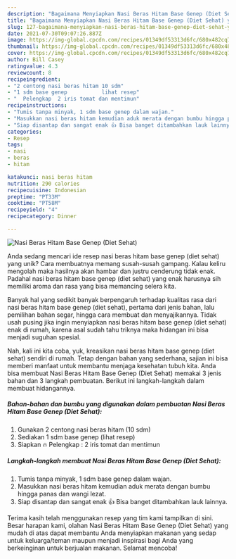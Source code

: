 ```yaml
---
description: "Bagaimana Menyiapkan Nasi Beras Hitam Base Genep (Diet Sehat) yang Menggugah Selera"
title: "Bagaimana Menyiapkan Nasi Beras Hitam Base Genep (Diet Sehat) yang Menggugah Selera"
slug: 127-bagaimana-menyiapkan-nasi-beras-hitam-base-genep-diet-sehat-yang-menggugah-selera
date: 2021-07-30T09:07:26.887Z
image: https://img-global.cpcdn.com/recipes/01349df53313d6fc/680x482cq70/nasi-beras-hitam-base-genep-diet-sehat-foto-resep-utama.jpg
thumbnail: https://img-global.cpcdn.com/recipes/01349df53313d6fc/680x482cq70/nasi-beras-hitam-base-genep-diet-sehat-foto-resep-utama.jpg
cover: https://img-global.cpcdn.com/recipes/01349df53313d6fc/680x482cq70/nasi-beras-hitam-base-genep-diet-sehat-foto-resep-utama.jpg
author: Bill Casey
ratingvalue: 4.3
reviewcount: 8
recipeingredient:
- "2 centong nasi beras hitam 10 sdm"
- "1 sdm base genep           lihat resep"
- "  Pelengkap  2 iris tomat dan mentimun"
recipeinstructions:
- "Tumis tanpa minyak, 1 sdm base genep dalam wajan."
- "Masukkan nasi beras hitam kemudian aduk merata dengan bumbu hingga panas dan wangi lezat."
- "Siap disantap dan sangat enak 👍 Bisa banget ditambahkan lauk lainnya."
categories:
- Resep
tags:
- nasi
- beras
- hitam

katakunci: nasi beras hitam 
nutrition: 290 calories
recipecuisine: Indonesian
preptime: "PT33M"
cooktime: "PT58M"
recipeyield: "4"
recipecategory: Dinner

---
```



![Nasi Beras Hitam Base Genep (Diet Sehat)](https://img-global.cpcdn.com/recipes/01349df53313d6fc/680x482cq70/nasi-beras-hitam-base-genep-diet-sehat-foto-resep-utama.jpg)

Anda sedang mencari ide resep nasi beras hitam base genep (diet sehat) yang unik? Cara membuatnya memang susah-susah gampang. Kalau keliru mengolah maka hasilnya akan hambar dan justru cenderung tidak enak. Padahal nasi beras hitam base genep (diet sehat) yang enak harusnya sih memiliki aroma dan rasa yang bisa memancing selera kita.

Banyak hal yang sedikit banyak berpengaruh terhadap kualitas rasa dari nasi beras hitam base genep (diet sehat), pertama dari jenis bahan, lalu pemilihan bahan segar, hingga cara membuat dan menyajikannya. Tidak usah pusing jika ingin menyiapkan nasi beras hitam base genep (diet sehat) enak di rumah, karena asal sudah tahu triknya maka hidangan ini bisa menjadi suguhan spesial.




Nah, kali ini kita coba, yuk, kreasikan nasi beras hitam base genep (diet sehat) sendiri di rumah. Tetap dengan bahan yang sederhana, sajian ini bisa memberi manfaat untuk membantu menjaga kesehatan tubuh kita. Anda bisa membuat Nasi Beras Hitam Base Genep (Diet Sehat) memakai 3 jenis bahan dan 3 langkah pembuatan. Berikut ini langkah-langkah dalam membuat hidangannya.

<!--inarticleads1-->

##### Bahan-bahan dan bumbu yang digunakan dalam pembuatan Nasi Beras Hitam Base Genep (Diet Sehat):

1. Gunakan 2 centong nasi beras hitam (10 sdm)
1. Sediakan 1 sdm base genep           (lihat resep)
1. Siapkan  🔥 Pelengkap : 2 iris tomat dan mentimun




<!--inarticleads2-->

##### Langkah-langkah membuat Nasi Beras Hitam Base Genep (Diet Sehat):

1. Tumis tanpa minyak, 1 sdm base genep dalam wajan.
1. Masukkan nasi beras hitam kemudian aduk merata dengan bumbu hingga panas dan wangi lezat.
1. Siap disantap dan sangat enak 👍 Bisa banget ditambahkan lauk lainnya.




Terima kasih telah menggunakan resep yang tim kami tampilkan di sini. Besar harapan kami, olahan Nasi Beras Hitam Base Genep (Diet Sehat) yang mudah di atas dapat membantu Anda menyiapkan makanan yang sedap untuk keluarga/teman maupun menjadi inspirasi bagi Anda yang berkeinginan untuk berjualan makanan. Selamat mencoba!

